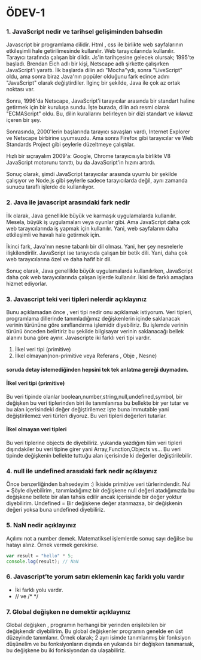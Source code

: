 # ÖDEV-1


### 1. JavaScript nedir ve tarihsel gelişiminden bahsedin
Javascript bir programlama dilidir. Html , css ile birlikte web sayfalarının etkileşimli hale getirilimesinde kullanılır. Web tarayıcılarında kullanılır. Tarayıcı tarafında çalışan bir dildir.
Js'in tarihçesine gelecek olursak;
1995'te başladı. Brendan Eich adlı bir kişi, Netscape adlı şirkette çalışırken JavaScript'i yarattı. İlk başlarda dilin adı "Mocha"ydı, sonra "LiveScript" oldu, ama sonra biraz Java'nın popüler olduğunu fark edince adını "JavaScript" olarak değiştirdiler. İlginç bir şekilde, Java ile çok az ortak noktası var.

Sonra, 1996'da Netscape, JavaScript'i tarayıcılar arasında bir standart haline getirmek için bir kuruluşa sundu. İşte burada, dilin adı resmi olarak "ECMAScript" oldu. Bu, dilin kurallarını belirleyen bir dizi standart ve kılavuz içeren bir şey.

Sonrasında, 2000'lerin başlarında tarayıcı savaşları vardı, Internet Explorer ve Netscape birbirine uyumsuzdu. Ama sonra Firefox gibi tarayıcılar ve Web Standards Project gibi şeylerle düzeltmeye çalıştılar.

Hızlı bir sıçrayalım 2009'a: Google, Chrome tarayıcısıyla birlikte V8 JavaScript motorunu tanıttı, bu da JavaScript'in hızını artırdı.

Sonuç olarak, şimdi JavaScript tarayıcılar arasında uyumlu bir şekilde çalışıyor ve Node.js gibi şeylerle sadece tarayıcılarda değil, aynı zamanda sunucu taraflı işlerde de kullanılıyor.


### 2. Java ile javascript arasındaki fark nedir
İlk olarak, Java genellikle büyük ve karmaşık uygulamalarda kullanılır. Mesela, büyük iş uygulamaları veya oyunlar gibi. Ama JavaScript daha çok web tarayıcılarında iş yapmak için kullanılır. Yani, web sayfalarını daha etkileşimli ve havalı hale getirmek için.

İkinci fark, Java'nın nesne tabanlı bir dil olması. Yani, her şey nesnelerle ilişkilendirilir. JavaScript ise tarayıcıda çalışan bir betik dili. Yani, daha çok web tarayıcılarına özel ve daha hafif bir dil.

Sonuç olarak, Java genellikle büyük uygulamalarda kullanılırken, JavaScript daha çok web tarayıcılarında çalışan işlerde kullanılır. İkisi de farklı amaçlara hizmet ediyorlar.

### 3. Javascript teki veri tipleri nelerdir açıklayınız
Bunu açıklamadan önce , veri tipi nedir onu açıklamak istiyorum. Veri tipleri, programlama dillerinde tanımladığımız  değişkenlerin içinde saklanacak verinin türününe göre sınıflandırma işlemidir diyebiliriz. Bu işlemde verinin türünü önceden belirtiriz bu şekilde bilgisayar verinin saklanacağı bellek alanını buna göre ayırır.  Javascripte iki farklı veri tipi vardır.
1) İlkel veri tipi (primitive)
2) İlkel olmayan(non-primitive veya Referans , Obje , Nesne)
#### soruda detay istemediğinden hepsini tek tek anlatma gereği duymadım.

####  İlkel veri tipi (primitive)
Bu veri tipinde olanlar boolean,number,string,null,undefined,symbol, bir değişken bu veri tiplerinden biri ile tanımlanırsa bu bellekte bir yer tutar ve bu alan içerisindeki değer değiştirilemez işte buna immutable yani değiştirilemez veri türleri diyoruz. Bu veri tipleri değerleri tutarlar.
#### İlkel olmayan veri tipleri
Bu veri tiplerine objects de diyebiliriz. yukarıda yazdığım tüm veri tipleri dışındakiler bu veri tipine girer yani Array,Function,Objects vs...
Bu veri tipinde değişkenin bellekte tuttuğu alan içerisinde ki değerler değiştirilebilir.


### 4. null ile undefined arasıdaki fark nedir açıklayınız
Önce benzerliğinden bahsedeyim :) İkiside primitive veri türlerindendir.
Nul = Şöyle diyebilirim , tanımladığımız bir değişkene null değeri atadığımızda bu değişkene bellete bir alan tahsis edilir ancak içerisinde bir değer yoktur diyebilirim. 
Undefined = Bir değişkene değer atanmazsa, bir değişkenin değeri yoksa buna undefined diyebiliriz.

### 5. NaN nedir açıklayınız
Açılımı not a number demek. Matematiksel işlemlerde sonuç sayı değilse bu hatayı alırız. Örnek vermek gerekirse.
```javascript
var result = "hello" * 5;
console.log(result); // NaN
```
### 6. Javascript’te yorum satırı eklemenin kaç farklı yolu vardır
* İki farklı yolu vardır.
* // ve /* */

### 7. Global değişken ne demektir açıklayınız
Global değişken , programın herhangi bir yerinden erişilebilen bir değişkendir diyebilirim. Bu global değişkenler programın genelde en üst düzeyinde tanımlanır.
Örnek olarak; 2 ayrı isimde tanımlanmış bir fonksiyon düşünelim ve bu fonksiyonların dışında en yukarıda bir değişken tanımarsak, bu değişkene bu iki fonksiyondan da ulaşabiliriz. 



